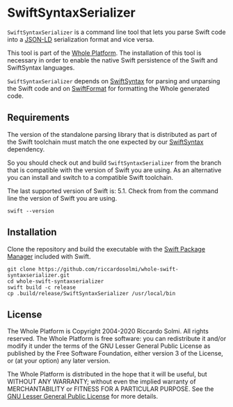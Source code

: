 # SwiftSyntaxSerializer

`SwiftSyntaxSerializer` is a command line tool that lets you parse Swift code into
a [JSON-LD][jsonld] serialization format and vice versa.

This tool is part of the [Whole Platform][wholeplatform].
The installation of this tool is necessary in order to enable the native Swift persistence
of the Swift and SwiftSyntax languages.

`SwiftSyntaxSerializer` depends on [SwiftSyntax][swiftsyntax] for parsing and unparsing
the Swift code and on [SwiftFormat][swiftformat] for formatting the Whole generated code.

## Requirements

The version of the standalone parsing library that is distributed as part of the Swift
toolchain must match the one expected by our [SwiftSyntax][swiftsyntax] dependency.

So you should check out and build `SwiftSyntaxSerializer` from the branch that is
compatible with the version of Swift you are using.
As an alternative you can install and switch to a compatible Swift toolchain.

The last supported version of Swift is: 5.1.
Check from from the command line the version of Swift you are using.

```
swift --version
```

## Installation

Clone the repository and build the executable with the [Swift Package Manager][packagemanager] included with Swift.

```
git clone https://github.com/riccardosolmi/whole-swift-syntaxserializer.git
cd whole-swift-syntaxserializer
swift build -c release
cp .build/release/SwiftSyntaxSerializer /usr/local/bin
```

## License

The Whole Platform is Copyright 2004-2020 Riccardo Solmi.
All rights reserved.
The Whole Platform is free software: you can redistribute it and/or modify
it under the terms of the GNU Lesser General Public License as published
by the Free Software Foundation, either version 3 of the License, or
(at your option) any later version.

The Whole Platform is distributed in the hope that it will be useful, but
WITHOUT ANY WARRANTY; without even the implied warranty of MERCHANTABILITY
or FITNESS FOR A PARTICULAR PURPOSE.
See the [GNU Lesser General Public License](http://www.gnu.org/licenses/lgpl.txt) for more details.


[wholeplatform]: https://github.com/wholeplatform/whole
[swiftsyntax]: https://github.com/apple/swift-syntax
[swiftformat]: https://github.com/apple/swift-format
[jsonld]: https://json-ld.org
[packagemanager]: https://swift.org/package-manager/
